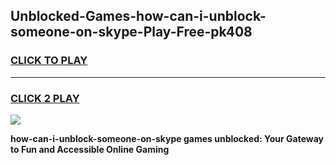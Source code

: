 
## Unblocked-Games-how-can-i-unblock-someone-on-skype-Play-Free-pk408
<h3>
<a href="https://premium76.site?title=how-can-i-unblock-someone-on-skype&ref=18A1">CLICK TO PLAY</a></h3>
<hr>

<h3>
<a href="https://premium76.site?title=how-can-i-unblock-someone-on-skype&ref=18A1">CLICK 2 PLAY</a>
  
</h3>

<a href="https://premium76.site?title=how-can-i-unblock-someone-on-skype&ref=18A1"><img src="https://clearcache.store/games.png"></a>


**how-can-i-unblock-someone-on-skype games unblocked: Your Gateway to Fun and Accessible Online Gaming**
